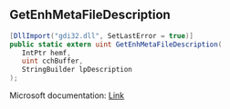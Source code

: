 ## GetEnhMetaFileDescription

```csharp
[DllImport("gdi32.dll", SetLastError = true)]
public static extern uint GetEnhMetaFileDescription(
   IntPtr hemf,
   uint cchBuffer,
   StringBuilder lpDescription
);
```

Microsoft documentation: [Link](https://docs.microsoft.com/en-us/windows/win32/api/wingdi/nf-wingdi-getenhmetafiledescriptiona)
